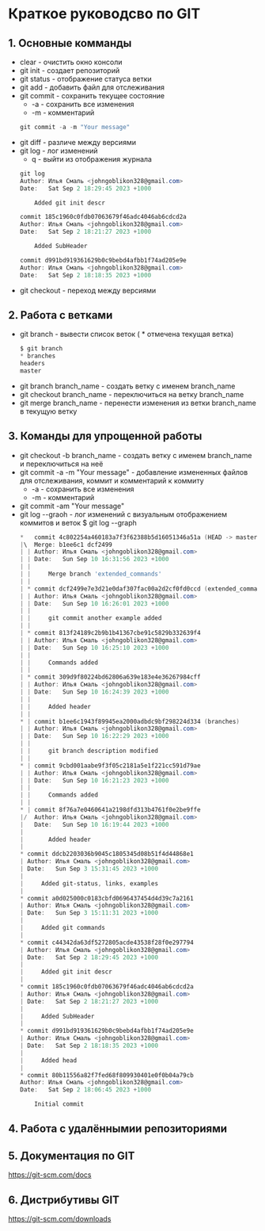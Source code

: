 # Краткое руководсво по GIT
## 1. Основные комманды
* clear - очистить окно консоли
* git init - создает репозиторий
* git status - отображение статуса ветки
* git add - добавить файл для отслеживания
* git commit - сохранить текущее состояние
    * -a - сохранить все изменения
    * -m - комментарий
    ```powershell
    git commit -a -m "Your message"
    ```
* git diff - различе между версиями
* git log - лог изменений
    * q - выйти из отображения журнала
    ```powershell
    git log
    Author: Илья Смаль <johngoblikon328@gmail.com>
    Date:   Sat Sep 2 18:29:45 2023 +1000

        Added git init descr

    commit 185c1960c0fdb07063679f46adc4046ab6cdcd2a
    Author: Илья Смаль <johngoblikon328@gmail.com>
    Date:   Sat Sep 2 18:21:27 2023 +1000

        Added SubHeader

    commit d991bd919361629b0c9bebd4afbb1f74ad205e9e
    Author: Илья Смаль <johngoblikon328@gmail.com>
    Date:   Sat Sep 2 18:18:35 2023 +1000
    ```
* git checkout - переход между версиями

## 2. Работа с ветками

* git branch - вывести список веток ( * отмечена текущая ветка)
    ```powershell
    $ git branch 
    * branches
    headers
    master
    ```
* git branch branch_name - создать ветку с именем branch_name
* git checkout branch_name - переключиться на ветку branch_name
* git merge branch_name - перенести изменения из ветки branch_name в текущую ветку

## 3. Команды для упрощенной работы

* git checkout -b branch_name - создать ветку с именем branch_name и переключиться на неё
* git commit -a -m "Your message" - добавление измененных файлов для отслеживания, коммит и комментарий к коммиту
    * -a - сохранить все изменения
    * -m - комментарий
* git commit -am "Your message"
* git log --graoh - лог изменений с визуальным отображением коммитов и веток
$ git log --graph
    ```powershell
    *   commit 4c802254a460183a7f3f62388b5d16051346a51a (HEAD -> master)
    |\  Merge: b1ee6c1 dcf2499
    | | Author: Илья Смаль <johngoblikon328@gmail.com>
    | | Date:   Sun Sep 10 16:31:56 2023 +1000
    | |
    | |     Merge branch 'extended_commands'
    | |
    | * commit dcf2499e7e3d21e0daf307fac00a2d2cf0fd0ccd (extended_commands)
    | | Author: Илья Смаль <johngoblikon328@gmail.com>
    | | Date:   Sun Sep 10 16:26:01 2023 +1000
    | |
    | |     git commit another example added
    | |
    | * commit 813f24189c2b9b1b41367cbe91c5829b332639f4
    | | Author: Илья Смаль <johngoblikon328@gmail.com>
    | | Date:   Sun Sep 10 16:25:10 2023 +1000
    | |
    | |     Commands added
    | |
    | * commit 309d9f80224bd62806a639e183e4e36267984cff
    | | Author: Илья Смаль <johngoblikon328@gmail.com>
    | | Date:   Sun Sep 10 16:24:39 2023 +1000
    | |
    | |     Added header
    | |
    * | commit b1ee6c1943f89945ea2000adbdc9bf298224d334 (branches)
    | | Author: Илья Смаль <johngoblikon328@gmail.com>
    | | Date:   Sun Sep 10 16:22:29 2023 +1000
    | |
    | |     git branch description modified
    | |
    * | commit 9cbd001aabe9f3f05c2181a5e1f221cc591d79ae
    | | Author: Илья Смаль <johngoblikon328@gmail.com>
    | | Date:   Sun Sep 10 16:21:23 2023 +1000
    | |
    | |     Commands added
    | |
    * | commit 8f76a7e0460641a2198dfd313b4761f0e2be9ffe
    |/  Author: Илья Смаль <johngoblikon328@gmail.com>
    |   Date:   Sun Sep 10 16:19:44 2023 +1000
    |
    |       Added header
    |
    * commit ddcb2203036b9045c1805345d08b51f4d44868e1
    | Author: Илья Смаль <johngoblikon328@gmail.com>
    | Date:   Sun Sep 3 15:31:45 2023 +1000
    |
    |     Added git-status, links, examples
    |
    * commit a0d025000c0183cbfd0696437454d4d39c7a2161
    | Author: Илья Смаль <johngoblikon328@gmail.com>
    | Date:   Sun Sep 3 15:11:31 2023 +1000
    |
    |     Added git commands
    |
    * commit c44342da63df5272805acde43538f28f0e297794
    | Author: Илья Смаль <johngoblikon328@gmail.com>
    | Date:   Sat Sep 2 18:29:45 2023 +1000
    |
    |     Added git init descr
    |
    * commit 185c1960c0fdb07063679f46adc4046ab6cdcd2a
    | Author: Илья Смаль <johngoblikon328@gmail.com>
    | Date:   Sat Sep 2 18:21:27 2023 +1000
    |
    |     Added SubHeader
    |
    * commit d991bd919361629b0c9bebd4afbb1f74ad205e9e
    | Author: Илья Смаль <johngoblikon328@gmail.com>
    | Date:   Sat Sep 2 18:18:35 2023 +1000
    |
    |     Added head
    |
    * commit 80b11556a82f7fed68f809930401e0f0b04a79cb
    Author: Илья Смаль <johngoblikon328@gmail.com>
    Date:   Sat Sep 2 18:06:45 2023 +1000

        Initial commit
    ```

## 4. Работа с удалённымии репозиториями

## 5. Документация по GIT
<https://git-scm.com/docs>

## 6. Дистрибутивы GIT
<https://git-scm.com/downloads>